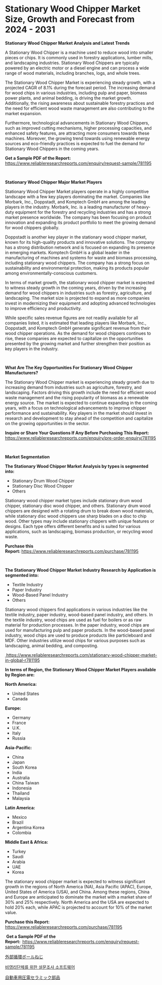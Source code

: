 <p><h1>Stationary Wood Chipper Market Size, Growth and Forecast from 2024 - 2031</h1></p><p><strong>Stationary Wood Chipper Market Analysis and Latest Trends</strong></p>
<p><p>A Stationary Wood Chipper is a machine used to reduce wood into smaller pieces or chips. It is commonly used in forestry applications, lumber mills, and landscaping industries. Stationary Wood Chippers are typically powered by an electric motor or a diesel engine and can process a wide range of wood materials, including branches, logs, and whole trees.</p><p>The Stationary Wood Chipper Market is experiencing steady growth, with a projected CAGR of 8.1% during the forecast period. The increasing demand for wood chips in various industries, including pulp and paper, biomass power plants, and animal bedding, is driving the market growth. Additionally, the rising awareness about sustainable forestry practices and the need for efficient wood waste management are also contributing to the market expansion.</p><p>Furthermore, technological advancements in Stationary Wood Chippers, such as improved cutting mechanisms, higher processing capacities, and enhanced safety features, are attracting more consumers towards these machines. Moreover, the growing trend towards using renewable energy sources and eco-friendly practices is expected to fuel the demand for Stationary Wood Chippers in the coming years.</p></p>
<p><strong>Get a Sample PDF of the Report:&nbsp;</strong> <a href="https://www.reliableresearchreports.com/enquiry/request-sample/781195">https://www.reliableresearchreports.com/enquiry/request-sample/781195</a></p>
<p>&nbsp;</p>
<p><strong>Stationary Wood Chipper Major Market Players</strong></p>
<p><p>Stationary Wood Chipper Market players operate in a highly competitive landscape with a few key players dominating the market. Companies like Morbark, Inc., Doppstadt, and Komptech GmbH are among the leading players in the industry. Morbark, Inc. is a leading manufacturer of heavy-duty equipment for the forestry and recycling industries and has a strong market presence worldwide. The company has been focusing on product innovation and expanding its product portfolio to meet the growing demand for wood chippers globally.</p><p>Doppstadt is another key player in the stationary wood chipper market, known for its high-quality products and innovative solutions. The company has a strong distribution network and is focused on expanding its presence in emerging markets. Komptech GmbH is a global leader in the manufacturing of machines and systems for waste and biomass processing, including stationary wood chippers. The company has a strong focus on sustainability and environmental protection, making its products popular among environmentally-conscious customers.</p><p>In terms of market growth, the stationary wood chipper market is expected to witness steady growth in the coming years, driven by the increasing demand for wood chippers in industries such as forestry, agriculture, and landscaping. The market size is projected to expand as more companies invest in modernizing their equipment and adopting advanced technologies to improve efficiency and productivity.</p><p>While specific sales revenue figures are not readily available for all companies listed, it is estimated that leading players like Morbark, Inc., Doppstadt, and Komptech GmbH generate significant revenue from their wood chipper operations. As the demand for wood chippers continues to rise, these companies are expected to capitalize on the opportunities presented by the growing market and further strengthen their position as key players in the industry.</p></p>
<p>&nbsp;</p>
<p><strong>What Are The Key Opportunities For Stationary Wood Chipper Manufacturers?</strong></p>
<p><p>The Stationary Wood Chipper market is experiencing steady growth due to increasing demand from industries such as agriculture, forestry, and landscaping. Factors driving this growth include the need for efficient wood waste management and the rising popularity of biomass as a renewable energy source. The market is expected to continue expanding in the coming years, with a focus on technological advancements to improve chipper performance and sustainability. Key players in the market should invest in research and development to stay ahead of the competition and capitalize on the growing opportunities in the sector.</p></p>
<p><strong>Inquire or Share Your Questions If Any Before Purchasing This Report:</strong> <a href="https://www.reliableresearchreports.com/enquiry/pre-order-enquiry/781195">https://www.reliableresearchreports.com/enquiry/pre-order-enquiry/781195</a></p>
<p>&nbsp;</p>
<p><strong>Market Segmentation</strong></p>
<p><strong>The Stationary Wood Chipper Market Analysis by types is segmented into:</strong></p>
<p><ul><li>Stationary Drum Wood Chipper</li><li>Stationary Disc Wood Chipper</li><li>Others</li></ul></p>
<p><p>Stationary wood chipper market types include stationary drum wood chipper, stationary disc wood chipper, and others. Stationary drum wood chippers are designed with a rotating drum to break down wood materials, while stationary disc wood chippers use sharp blades on a disc to chip wood. Other types may include stationary chippers with unique features or designs. Each type offers different benefits and is suited for various applications, such as landscaping, biomass production, or recycling wood waste.</p></p>
<p><strong>Purchase this Report:&nbsp;</strong><a href="https://www.reliableresearchreports.com/purchase/781195">https://www.reliableresearchreports.com/purchase/781195</a></p>
<p>&nbsp;</p>
<p><strong>The Stationary Wood Chipper Market Industry Research by Application is segmented into:</strong></p>
<p><ul><li>Textile Industry</li><li>Paper Industry</li><li>Wood-Based Panel Industry</li><li>Others</li></ul></p>
<p><p>Stationary wood chippers find applications in various industries like the textile industry, paper industry, wood-based panel industry, and others. In the textile industry, wood chips are used as fuel for boilers or as raw material for production processes. In the paper industry, wood chips are used for manufacturing pulp and paper products. In the wood-based panel industry, wood chips are used to produce products like particleboard and MDF. Other industries utilize wood chips for various purposes such as landscaping, animal bedding, and composting.</p></p>
<p><a href="https://www.reliableresearchreports.com/stationary-wood-chipper-market-in-global-r781195">&nbsp;https://www.reliableresearchreports.com/stationary-wood-chipper-market-in-global-r781195</a></p>
<p><strong>In terms of Region, the Stationary Wood Chipper Market Players available by Region are:</strong></p>
<p>
    <p> <strong> North America: </strong>
        <ul>
            <li>United States</li>
            <li>Canada</li>
        </ul>
        </p> 
    <p> <strong> Europe: </strong>
        <ul>
            <li>Germany</li>
            <li>France</li>
            <li>U.K.</li>
            <li>Italy</li>
            <li>Russia</li>
        </ul>
        </p> 
    <p> <strong> Asia-Pacific: </strong>
        <ul>
            <li>China</li>
            <li>Japan</li>
            <li>South Korea</li>
            <li>India</li>
            <li>Australia</li>
            <li>China Taiwan</li>
            <li>Indonesia</li>
            <li>Thailand</li>
            <li>Malaysia</li>
        </ul>
        </p> 
    <p> <strong> Latin America: </strong>
        <ul>
            <li>Mexico</li>
            <li>Brazil</li>
            <li>Argentina Korea</li>
            <li>Colombia</li>
        </ul>
        </p> 
    <p> <strong> Middle East & Africa: </strong>
        <ul>
            <li>Turkey</li>
            <li>Saudi</li>
            <li>Arabia</li>
            <li>UAE</li>
            <li>Korea</li>
        </ul>
    </p>
    </p>
<p><p>The stationary wood chipper market is expected to witness significant growth in the regions of North America (NA), Asia Pacific (APAC), Europe, United States of America (USA), and China. Among these regions, China and Europe are anticipated to dominate the market with a market share of 30% and 25% respectively. North America and the USA are expected to hold 20% each, while APAC is projected to account for 10% of the market value.</p></p>
<p><strong>Purchase this Report: </strong><a href="https://www.reliableresearchreports.com/purchase/781195">https://www.reliableresearchreports.com/purchase/781195</a></p>
<p>&nbsp;<strong>Get a Sample PDF of the Report:&nbsp;&nbsp;</strong><a href="https://www.reliableresearchreports.com/enquiry/request-sample/781195">https://www.reliableresearchreports.com/enquiry/request-sample/781195</a></p>
<p><strong></strong></p>
<p><p><a href="https://github.com/LeoraEber/Market-Research-Report-List-1/blob/main/4476026110643.md">外部循環ボールねじ</a></p><p><a href="https://medium.com/@ralphyjames/%EB%B9%84%EC%98%81%EB%A6%AC-%EC%8B%9C%EC%9E%A5%EC%9D%84-%EC%9C%84%ED%95%9C-%EC%84%A4%EB%AC%B8%EC%A1%B0%EC%82%AC-%EC%86%8C%ED%94%84%ED%8A%B8%EC%9B%A8%EC%96%B4-2031%EB%85%84%EA%B9%8C%EC%A7%80-%EC%84%B1%EA%B3%B5%EC%A0%81%EC%9D%B8-%EB%B9%84%EC%A6%88%EB%8B%88%EC%8A%A4-%EC%A0%84%EB%9E%B5%EC%9D%98-%EC%97%B4%EC%87%A0-a8c558ce750d">비영리단체를 위한 설문조사 소프트웨어</a></p><p><a href="https://github.com/xtkhtofdt934839/Market-Research-Report-List-2/blob/main/7195342110644.md">自動車用圧電セラミック部品</a></p></p>